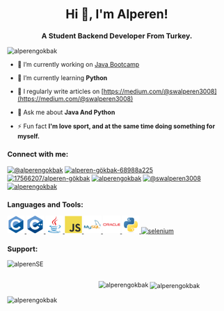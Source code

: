 <h1 align="center">Hi 👋, I'm Alperen!</h1>
<h3 align="center">A Student Backend Developer From Turkey.</h3>

<p align="left"> <img src="https://komarev.com/ghpvc/?username=alperengokbak&label=Profile%20views&color=0e75b6&style=flat" alt="alperengokbak" /> </p>

- 🔭 I’m currently working on [Java Bootcamp](https://github.com/alperengokbak/Kodlama.io-Java2022)

- 🌱 I’m currently learning **Python**

- 📝 I regularly write articles on [https://medium.com/@swalperen3008](https://medium.com/@swalperen3008)

- 💬 Ask me about **Java And Python**

- ⚡ Fun fact **I'm love sport, and at the same time doing something for myself.**

<h3 align="left">Connect with me:</h3>
<p align="left">
<a href="https://dev.to/@alperengokbak" target="blank"><img align="center" src="https://raw.githubusercontent.com/rahuldkjain/github-profile-readme-generator/master/src/images/icons/Social/devto.svg" alt="@alperengokbak" height="30" width="40" /></a>
<a href="https://linkedin.com/in/alperen-gökbak-68988a225" target="blank"><img align="center" src="https://raw.githubusercontent.com/rahuldkjain/github-profile-readme-generator/master/src/images/icons/Social/linked-in-alt.svg" alt="alperen-gökbak-68988a225" height="30" width="40" /></a>
<a href="https://stackoverflow.com/users/17566207/alperen-gökbak" target="blank"><img align="center" src="https://raw.githubusercontent.com/rahuldkjain/github-profile-readme-generator/master/src/images/icons/Social/stack-overflow.svg" alt="17566207/alperen-gökbak" height="30" width="40" /></a>
<a href="https://instagram.com/alperengokbak" target="blank"><img align="center" src="https://raw.githubusercontent.com/rahuldkjain/github-profile-readme-generator/master/src/images/icons/Social/instagram.svg" alt="alperengokbak" height="30" width="40" /></a>
<a href="https://medium.com/@swalperen3008" target="blank"><img align="center" src="https://raw.githubusercontent.com/rahuldkjain/github-profile-readme-generator/master/src/images/icons/Social/medium.svg" alt="@swalperen3008" height="30" width="40" /></a>
<a href="https://www.hackerrank.com/alperengokbak" target="blank"><img align="center" src="https://raw.githubusercontent.com/rahuldkjain/github-profile-readme-generator/master/src/images/icons/Social/hackerrank.svg" alt="alperengokbak" height="30" width="40" /></a>
</p>

<h3 align="left">Languages and Tools:</h3>
<p align="left"> <a href="https://www.cprogramming.com/" target="_blank" rel="noreferrer"> <img src="https://raw.githubusercontent.com/devicons/devicon/master/icons/c/c-original.svg" alt="c" width="40" height="40"/> </a> <a href="https://www.w3schools.com/cpp/" target="_blank" rel="noreferrer"> <img src="https://raw.githubusercontent.com/devicons/devicon/master/icons/cplusplus/cplusplus-original.svg" alt="cplusplus" width="40" height="40"/> </a> <a href="https://www.java.com" target="_blank" rel="noreferrer"> <img src="https://raw.githubusercontent.com/devicons/devicon/master/icons/java/java-original.svg" alt="java" width="40" height="40"/> </a> <a href="https://developer.mozilla.org/en-US/docs/Web/JavaScript" target="_blank" rel="noreferrer"> <img src="https://raw.githubusercontent.com/devicons/devicon/master/icons/javascript/javascript-original.svg" alt="javascript" width="40" height="40"/> </a> <a href="https://www.mysql.com/" target="_blank" rel="noreferrer"> <img src="https://raw.githubusercontent.com/devicons/devicon/master/icons/mysql/mysql-original-wordmark.svg" alt="mysql" width="40" height="40"/> </a> <a href="https://www.oracle.com/" target="_blank" rel="noreferrer"> <img src="https://raw.githubusercontent.com/devicons/devicon/master/icons/oracle/oracle-original.svg" alt="oracle" width="40" height="40"/> </a> <a href="https://www.python.org" target="_blank" rel="noreferrer"> <img src="https://raw.githubusercontent.com/devicons/devicon/master/icons/python/python-original.svg" alt="python" width="40" height="40"/> </a> <a href="https://www.selenium.dev" target="_blank" rel="noreferrer"> <img src="https://raw.githubusercontent.com/detain/svg-logos/780f25886640cef088af994181646db2f6b1a3f8/svg/selenium-logo.svg" alt="selenium" width="40" height="40"/> </a> </p>

<h3 align="left">Support:</h3>
<p><a href="https://www.buymeacoffee.com/alperenSE"> <img align="left" src="https://cdn.buymeacoffee.com/buttons/v2/default-yellow.png" height="50" width="210" alt="alperenSE" /></a></p><br><br>

<p><img align="left" src="https://github-readme-stats.vercel.app/api/top-langs?username=alperengokbak&show_icons=true&locale=en&layout=compact" alt="alperengokbak" /></p>

<p>&nbsp;<img align="center" src="https://github-readme-stats.vercel.app/api?username=alperengokbak&show_icons=true&locale=en" alt="alperengokbak" /></p>

<p><img align="center" src="https://github-readme-streak-stats.herokuapp.com/?user=alperengokbak&" alt="alperengokbak" /></p>
